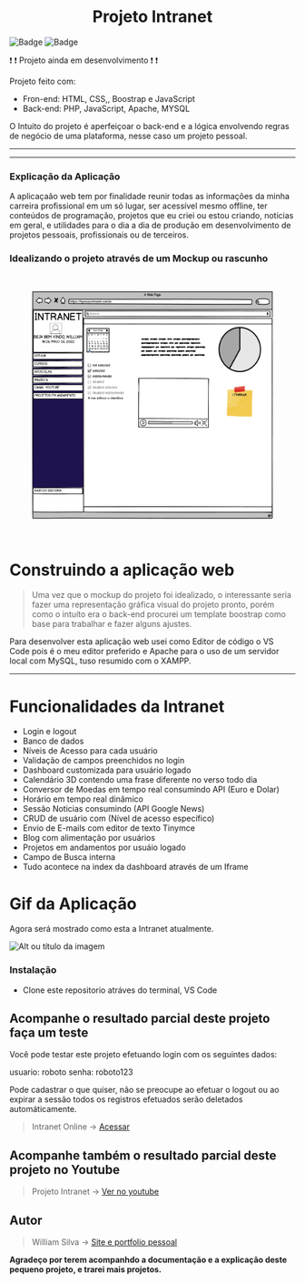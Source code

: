 # <center>Projeto  Intranet </center>
![Badge](https://img.shields.io/static/v1?label=PHP&message=8.1.1&color=blue&style=for-the-badge&logo=PHP&)
![Badge](https://img.shields.io/static/v1?label=Bootstrap&message=5.2&color=white&style=for-the-badge&logo=Bootstrap)


:exclamation:
:heavy_exclamation_mark: Projeto ainda em desenvolvimento :exclamation:
:heavy_exclamation_mark:

Projeto feito com:
 - Fron-end: HTML, CSS,, Boostrap e JavaScript
 - Back-end: PHP, JavaScript, Apache, MYSQL

O Intuito do projeto é aperfeiçoar o back-end e a lógica envolvendo regras de negócio de uma plataforma, nesse caso um projeto pessoal.
___
___
### Explicação da Aplicação 
A aplicaçaão web tem por finalidade reunir todas as informações da minha carreira profissional em um só lugar, ser acessível mesmo offline, ter conteúdos de programação, projetos que eu criei ou estou criando, noticias em geral, e utilidades para o  dia a dia de produção em desenvolvimento de projetos pessoais, profissionais ou de terceiros. 

### Idealizando o projeto através de um Mockup ou rascunho
&nbsp;
<figure>
    <img src="layout/mockup.png" width="500" height="400"
         alt="rascunho do projeto">
</figure>

&nbsp;

# Construindo a aplicação web

> Uma vez que o mockup do projeto foi idealizado, o interessante seria fazer uma representação gráfica visual do projeto pronto, porém como o intuíto era o back-end procurei um template boostrap como base para trabalhar e fazer alguns ajustes.


Para desenvolver  esta aplicação web usei como Editor de código o VS Code pois é o meu editor preferido e Apache para o uso de um servidor local com MySQL, tuso resumido com o XAMPP.

---

# Funcionalidades da Intranet
- Login e logout
- Banco de dados
- Níveis de Acesso para cada usuário
- Validação de campos preenchidos no login
- Dashboard customizada para usuário logado
- Calendário 3D contendo uma frase diferente no verso todo dia
- Conversor de Moedas em tempo real consumindo API (Euro e Dolar)
- Horário em tempo real dinâmico
- Sessão Noticias consumindo (API Google News)
- CRUD de usuário com (Nível de acesso específico)
- Envio de E-mails com editor de texto Tinymce 
- Blog com alimentação por usuários
- Projetos em andamentos por usuáio logado
- Campo de Busca interna
- Tudo acontece na index da dashboard através de um Iframe

# Gif da Aplicação
Agora será mostrado como esta a Intranet atualmente.

![Alt ou título da imagem](layout/intranet_update.gif)
&nbsp;

### Instalação
- Clone este repositorio atráves do terminal, VS Code 


## Acompanhe o resultado parcial deste projeto faça um teste
Você pode testar este projeto efetuando login com os seguintes dados:

usuario: roboto
senha: roboto123

Pode cadastrar o que quiser, não se preocupe ao efetuar o logout ou ao expirar a sessão todos os registros efetuados serão deletados automáticamente.

> Intranet Online -> [Acessar](https://phpintranet.infinityfreeapp.com/)

## Acompanhe também o resultado parcial deste projeto  no Youtube
> Projeto Intranet -> [Ver no youtube](https://www.youtube.com/watch?v=SSyommgWNSE&ab_channel=WilliamKyodev)

## Autor

> William Silva -> [Site e portfolio pessoal](https://bywilliams.github.io/portfolio/)

**Agradeço por terem acompanhdo a documentação e a explicação deste pequeno projeto, e trarei mais projetos.**


